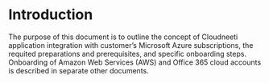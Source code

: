 
#	Introduction
The purpose of this document is to outline the concept of Cloudneeti application integration with customer’s Microsoft Azure subscriptions, the requited preparations and prerequisites, and specific onboarding steps. Onboarding of Amazon Web Services (AWS) and Office 365 cloud accounts is described in separate other documents.

